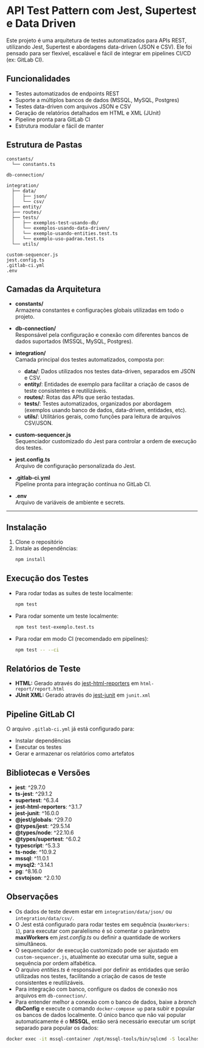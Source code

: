 # API Test Pattern com Jest, Supertest e Data Driven

Este projeto é uma arquitetura de testes automatizados para APIs REST, utilizando Jest, Supertest e abordagens data-driven (JSON e CSV). Ele foi pensado para ser flexível, escalável e fácil de integrar em pipelines CI/CD (ex: GitLab CI).

## Funcionalidades
- Testes automatizados de endpoints REST
- Suporte a múltiplos bancos de dados (MSSQL, MySQL, Postgres)
- Testes data-driven com arquivos JSON e CSV
- Geração de relatórios detalhados em HTML e XML (JUnit)
- Pipeline pronta para GitLab CI
- Estrutura modular e fácil de manter

## Estrutura de Pastas
```
constants/
  └── constants.ts

db-connection/

integration/
  ├── data/
  │   ├── json/
  │   └── csv/
  ├── entity/
  ├── routes/
  ├── tests/
  │   ├── exemplos-test-usando-db/
  │   └── exemplos-usando-data-driven/
  │   └── exemplo-usando-entities.test.ts
  │   └── exemplo-uso-padrao.test.ts
  └── utils/

custom-sequencer.js
jest.config.ts
.gitlab-ci.yml
.env
```

## Camadas da Arquitetura

- **constants/**  
  Armazena constantes e configurações globais utilizadas em todo o projeto.

- **db-connection/**  
  Responsável pela configuração e conexão com diferentes bancos de dados suportados (MSSQL, MySQL, Postgres).

- **integration/**  
  Camada principal dos testes automatizados, composta por:
  - **data/**: Dados utilizados nos testes data-driven, separados em JSON e CSV.
  - **entity/**: Entidades de exemplo para facilitar a criação de casos de teste consistentes e reutilizáveis.
  - **routes/**: Rotas das APIs que serão testadas.
  - **tests/**: Testes automatizados, organizados por abordagem (exemplos usando banco de dados, data-driven, entidades, etc).
  - **utils/**: Utilitários gerais, como funções para leitura de arquivos CSV/JSON.

- **custom-sequencer.js**  
  Sequenciador customizado do Jest para controlar a ordem de execução dos testes.

- **jest.config.ts**  
  Arquivo de configuração personalizada do Jest.

- **.gitlab-ci.yml**  
  Pipeline pronta para integração contínua no GitLab CI.

- **.env**  
  Arquivo de variáveis de ambiente e secrets.

---

## Instalação
1. Clone o repositório
2. Instale as dependências:
   ```sh
   npm install
   ```

## Execução dos Testes
- Para rodar todas as suítes de teste localmente:
  ```sh
  npm test
  ```
- Para rodar somente um teste localmente:
  ```sh
  npm test test-exemplo.test.ts
  ```
- Para rodar em modo CI (recomendado em pipelines):
  ```sh
  npm test -- --ci
  ```

## Relatórios de Teste
- **HTML:** Gerado através do [jest-html-reporters](https://www.npmjs.com/package/jest-html-reporters) em `html-report/report.html`
- **JUnit XML:** Gerado através do [jest-junit](https://www.npmjs.com/package/jest-junit) em `junit.xml` 

## Pipeline GitLab CI
O arquivo `.gitlab-ci.yml` já está configurado para:
- Instalar dependências
- Executar os testes
- Gerar e armazenar os relatórios como artefatos

## Bibliotecas e Versões
- **jest**: ^29.7.0
- **ts-jest**: ^29.1.2
- **supertest**: ^6.3.4
- **jest-html-reporters**: ^3.1.7
- **jest-junit**: ^16.0.0
- **@jest/globals**: ^29.7.0
- **@types/jest**: ^29.5.14
- **@types/node**: ^22.10.6
- **@types/supertest**: ^6.0.2
- **typescript**: ^5.3.3
- **ts-node**: ^10.9.2
- **mssql**: ^11.0.1
- **mysql2**: ^3.14.1
- **pg**: ^8.16.0
- **csvtojson**: ^2.0.10

## Observações
- Os dados de teste devem estar em `integration/data/json/` ou `integration/data/csv/`.
- O Jest está configurado para rodar testes em sequência (`maxWorkers: 1`), para executar com paralelismo é só comentar o parâmetro **maxWorkers** em *jest.config.ts* ou definir a quantidade de workers simultâneos.
- O sequenciador de execução customizado pode ser ajustado em `custom-sequencer.js`, atualmente ao executar uma suíte, segue a sequência por ordem alfabética.
- O arquivo *entities.ts* é responsável por definir as entidades que serão utilizadas nos testes, facilitando a criação de casos de teste consistentes e reutilizáveis.
- Para integração com banco, configure os dados de conexão nos arquivos em `db-connection/`.
- Para entender melhor a conexão com o banco de dados, baixe a *branch* **dbConfig** e execute o comando `docker-compose up` para subir e popular os bancos de dados localmente. O único banco que não vai popular automaticamente é o **MSSQL**, então será necessário executar um script separado para popular os dados:
```sh
docker exec -it mssql-container /opt/mssql-tools/bin/sqlcmd -S localhost -U SA -P 'yourStrong(!)Password' -d master -i /path/to/your/script.sql
```
